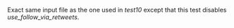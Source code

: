 Exact same input file as the one used in *test10* except that this test disables *use_follow_via_retweets*.